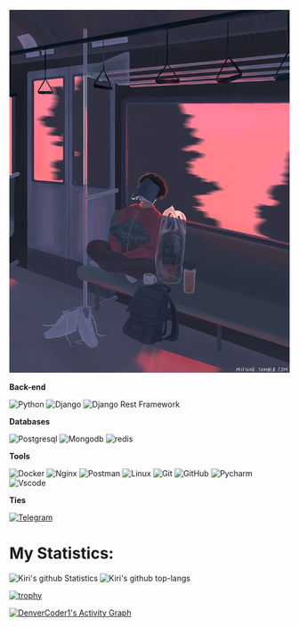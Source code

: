 ![Header](https://github.com/zarlykovbaiel/zarlykovbaiel/blob/main/aaa/kiri3914.gif)



**Back-end**

![Python](https://img.shields.io/badge/-Python-1E90FF?style=flat-square&logo=python)
![Django](https://img.shields.io/badge/-Django-0aad48?style=flat-square&logo=Django)
![Django Rest Framework](https://img.shields.io/badge/DRF-red?style=flat-square&logo=Django)

**Databases**

![Postgresql](https://img.shields.io/badge/-Postgresql-%232c3e50?style=flat-square&logo=Postgresql)
![Mongodb](https://img.shields.io/badge/-Mongo-FCA121?style=flat-square&logo=mongodb)
![redis](https://img.shields.io/badge/-Redis-FCA121?style=flat-square&logo=redis)

**Tools**

![Docker](https://img.shields.io/badge/-Docker-46a2f1?style=flat-square&logo=docker&logoColor=white)
![Nginx](https://img.shields.io/badge/-Nninx-0aad48?style=flat-square&logo=nginx)
![Postman](https://img.shields.io/badge/Postman-FCA121?style=flat-square&logo=postman)
![Linux](https://img.shields.io/badge/Linux-262626?style=flat-square&logo=linux)
![Git](https://img.shields.io/badge/-Git-FCA121?style=flat-square&logo=git)
![GitHub](https://img.shields.io/badge/-GitHub-181717?style=flat-square&logo=github)
![Pycharm](https://img.shields.io/badge/-Pycharm-267349?style=flat-square&logo=Pycharm)
![Vscode](https://img.shields.io/badge/-VScode-46a2f1?style=flat-square&logo=VisualStudio)







**Ties**

[![Telegram](https://img.shields.io/badge/-Telegram-090909??style=plastic&logo=telegram)](https://t.me/https://t.me/uzumaki_kiri)



# My Statistics:
<p align="left">
    <img src="https://github-readme-stats.vercel.app/api?username=kiri3914&show_icons=true&count_private=true&include_all_commits=true&&theme=nord&color=FFFFF0" alt="Kiri's github Statistics"  width="49.5%"/>


<img src = "https://github-readme-streak-stats.herokuapp.com?user=temirovazat&layout=compact&color=FFFFF0,&theme=nord&color=FFFFF0" alt="Kiri's github top-langs" width="49.5%">

[![trophy](https://github-profile-trophy.vercel.app/?username=temirovazat&theme=nord&&color=FFFFF0column=8)](https://github.com/ryo-ma/github-profile-trophy)

<a href="https://github.com/ashutosh00710/github-readme-activity-graph"><img alt="DenverCoder1's Activity Graph" src="https://activity-graph.herokuapp.com/graph?username=kiri3914&theme=nord&color=FFFFF0&line=FFFFF0&point=FFFFFF&hide_border=true" /></a>
</p>
